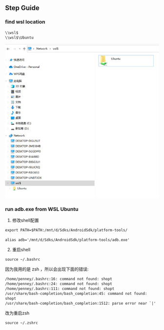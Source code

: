 ## Step Guide
### find wsl location 

```
\\wsl$
\\wsl$\Ubuntu
```
![wsl_explore](./images/wsl_location.jpg)

### run adb.exe from WSL Ubuntu
1. 修改shell配置 
```
export PATH=$PATH:/mnt/d/Sdks/AndroidSdk/platform-tools/

alias adb='/mnt/d/Sdks/AndroidSdk/platform-tools/adb.exe'
```

2. 重启shell 
```
source ~/.bashrc
```
因为我用的是 zsh ，所以会出现下面的错误:

```
/home/penney/.bashrc:16: command not found: shopt
/home/penney/.bashrc:24: command not found: shopt
/home/penney/.bashrc:111: command not found: shopt
/usr/share/bash-completion/bash_completion:45: command not found: shopt
/usr/share/bash-completion/bash_completion:1512: parse error near `|'
```

改为重启zsh

```
source ~/.zshrc
```

